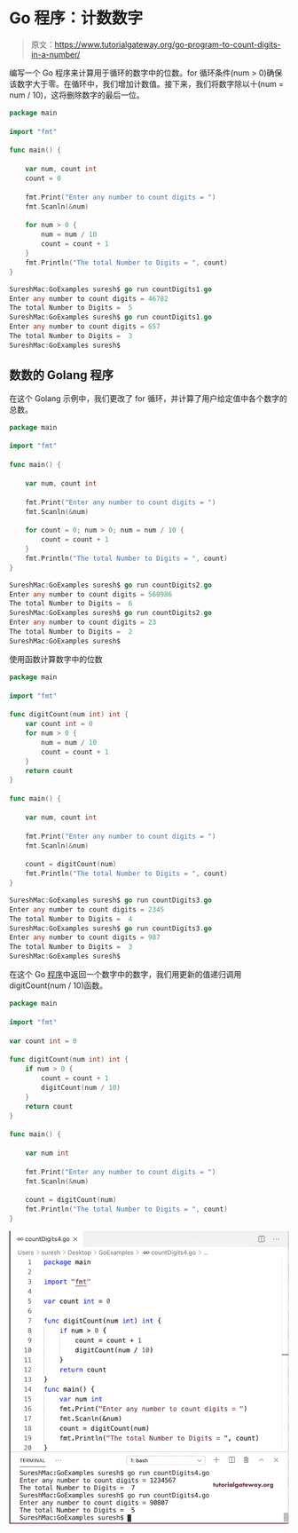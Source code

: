 # Go 程序：计数数字

> 原文：<https://www.tutorialgateway.org/go-program-to-count-digits-in-a-number/>

编写一个 Go 程序来计算用于循环的数字中的位数。for 循环条件(num > 0)确保该数字大于零。在循环中，我们增加计数值。接下来，我们将数字除以十(num = num / 10)，这将删除数字的最后一位。

```go
package main

import "fmt"

func main() {

    var num, count int
    count = 0

    fmt.Print("Enter any number to count digits = ")
    fmt.Scanln(&num)

    for num > 0 {
        num = num / 10
        count = count + 1
    }
    fmt.Println("The total Number to Digits = ", count)
}
```

```go
SureshMac:GoExamples suresh$ go run countDigits1.go
Enter any number to count digits = 46782
The total Number to Digits =  5
SureshMac:GoExamples suresh$ go run countDigits1.go
Enter any number to count digits = 657
The total Number to Digits =  3
SureshMac:GoExamples suresh$ 
```

## 数数的 Golang 程序

在这个 Golang 示例中，我们更改了 for 循环，并计算了用户给定值中各个数字的总数。

```go
package main

import "fmt"

func main() {

    var num, count int

    fmt.Print("Enter any number to count digits = ")
    fmt.Scanln(&num)

    for count = 0; num > 0; num = num / 10 {
        count = count + 1
    }
    fmt.Println("The total Number to Digits = ", count)
}
```

```go
SureshMac:GoExamples suresh$ go run countDigits2.go
Enter any number to count digits = 560986
The total Number to Digits =  6
SureshMac:GoExamples suresh$ go run countDigits2.go
Enter any number to count digits = 23
The total Number to Digits =  2
SureshMac:GoExamples suresh$ 
```

使用函数计算数字中的位数

```go
package main

import "fmt"

func digitCount(num int) int {
    var count int = 0
    for num > 0 {
        num = num / 10
        count = count + 1
    }
    return count
}

func main() {

    var num, count int

    fmt.Print("Enter any number to count digits = ")
    fmt.Scanln(&num)

    count = digitCount(num)
    fmt.Println("The total Number to Digits = ", count)
}
```

```go
SureshMac:GoExamples suresh$ go run countDigits3.go
Enter any number to count digits = 2345
The total Number to Digits =  4
SureshMac:GoExamples suresh$ go run countDigits3.go
Enter any number to count digits = 987
The total Number to Digits =  3
SureshMac:GoExamples suresh$ 
```

在这个 Go [程序](https://www.tutorialgateway.org/go-programs/)中返回一个数字中的数字，我们用更新的值递归调用 digitCount(num / 10)函数。

```go
package main

import "fmt"

var count int = 0

func digitCount(num int) int {
    if num > 0 {
        count = count + 1
        digitCount(num / 10)
    }
    return count
}

func main() {

    var num int

    fmt.Print("Enter any number to count digits = ")
    fmt.Scanln(&num)

    count = digitCount(num)
    fmt.Println("The total Number to Digits = ", count)
}
```

![Golang Program to Count Digits in a Number 4](img/c14b275d32af785ff260cd327ef6a473.png)